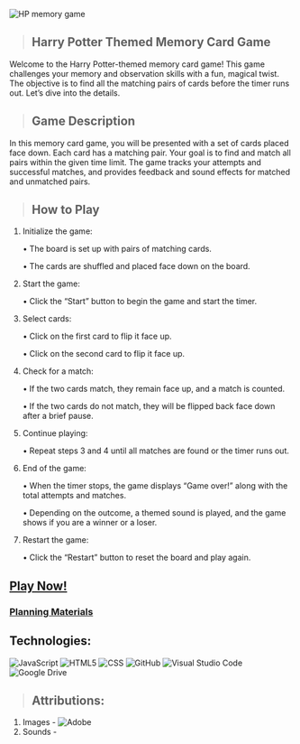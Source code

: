 ![HP memory game](./images/Screenshot%202024-07-25%20at%2012.39.40 PM.png)

> ## Harry Potter Themed Memory Card Game

Welcome to the Harry Potter-themed memory card game! This game challenges your memory and observation skills with a fun, magical twist. The objective is to find all the matching pairs of cards before the timer runs out. Let’s dive into the details.


> ## Game Description

In this memory card game, you will be presented with a set of cards placed face down. Each card has a matching pair. Your goal is to find and match all pairs within the given time limit. The game tracks your attempts and successful matches, and provides feedback and sound effects for matched and unmatched pairs.

> ## How to Play

1. Initialize the game:

	•	The board is set up with pairs of matching cards.

	•	The cards are shuffled and placed face down on the board.
2.	Start the game:

	•	Click the “Start” button to begin the game and start the timer.
3.	Select cards:

	•	Click on the first card to flip it face up.

	•	Click on the second card to flip it face up.
4.	Check for a match:

	•	If the two cards match, they remain face up, and a match is counted.

	•	If the two cards do not match, they will be flipped back face down after a brief pause.

5.	Continue playing:

	•	Repeat steps 3 and 4 until all matches are 
    found or the timer runs out.
6.	End of the game:

	•	When the timer stops, the game displays “Game over!” along with the total attempts and matches.

	•	Depending on the outcome, a themed sound is played, and the game shows if you are a winner or a loser.

7.	Restart the game:

	•	Click the “Restart” button to reset the board and play again.

## [Play Now!](https://lonnickr.github.io/HP-MemoryGame/)

### [Planning Materials](https://docs.google.com/document/d/1HnVUiSLnpWDbc8PDxR496tz9NvLvgcAIwIR096qPjsI/edit)

## Technologies: 
![JavaScript](https://img.shields.io/badge/javascript-%23323330.svg?style=for-the-badge&logo=javascript&logoColor=%23F7DF1E)
![HTML5](https://img.shields.io/badge/html5-%23E34F26.svg?style=for-the-badge&logo=html5&logoColor=white)
![CSS](https://camo.githubusercontent.com/9bb8902d6fde4b0ea32ebdb8e5162dd578cd13d693ab8d35ed5eb7daad78abf8/68747470733a2f2f696d672e736869656c64732e696f2f62616467652f4353532d3233393132303f267374796c653d666f722d7468652d6261646765266c6f676f3d63737333266c6f676f436f6c6f723d7768697465)
![GitHub](https://img.shields.io/badge/github-%23121011.svg?style=for-the-badge&logo=github&logoColor=white)
![Visual Studio Code](https://img.shields.io/badge/Visual%20Studio%20Code-0078d7.svg?style=for-the-badge&logo=visual-studio-code&logoColor=white)
![Google Drive](https://img.shields.io/badge/Google%20Drive-4285F4?style=for-the-badge&logo=googledrive&logoColor=white)

> ## Attributions:
1. Images - ![Adobe](https://www.adobe.com/home)
2. Sounds - 